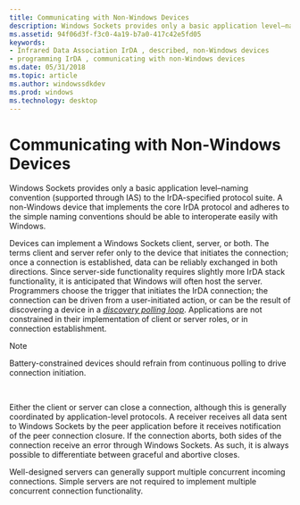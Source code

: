 ```yaml
---
title: Communicating with Non-Windows Devices
description: Windows Sockets provides only a basic application level–naming convention (supported through IAS) to the IrDA-specified protocol suite.
ms.assetid: 94f06d3f-f3c0-4a19-b7a0-417c42e5fd05
keywords:
- Infrared Data Association IrDA , described, non-Windows devices
- programming IrDA , communicating with non-Windows devices
ms.date: 05/31/2018
ms.topic: article
ms.author: windowssdkdev
ms.prod: windows
ms.technology: desktop
---
```


# Communicating with Non-Windows Devices

Windows Sockets provides only a basic application level–naming convention (supported through IAS) to the IrDA-specified protocol suite. A non-Windows device that implements the core IrDA protocol and adheres to the simple naming conventions should be able to interoperate easily with Windows.

Devices can implement a Windows Sockets client, server, or both. The terms client and server refer only to the device that initiates the connection; once a connection is established, data can be reliably exchanged in both directions. Since server-side functionality requires slightly more IrDA stack functionality, it is anticipated that Windows will often host the server. Programmers choose the trigger that initiates the IrDA connection; the connection can be driven from a user-initiated action, or can be the result of discovering a device in a [*discovery polling loop*](d-gly.md#-irda-discovery-polling-loop-gly). Applications are not constrained in their implementation of client or server roles, or in connection establishment.

> [!Note]  
> Battery-constrained devices should refrain from continuous polling to drive connection initiation.

 

Either the client or server can close a connection, although this is generally coordinated by application-level protocols. A receiver receives all data sent to Windows Sockets by the peer application before it receives notification of the peer connection closure. If the connection aborts, both sides of the connection receive an error through Windows Sockets. As such, it is always possible to differentiate between graceful and abortive closes.

Well-designed servers can generally support multiple concurrent incoming connections. Simple servers are not required to implement multiple concurrent connection functionality.

 

 




